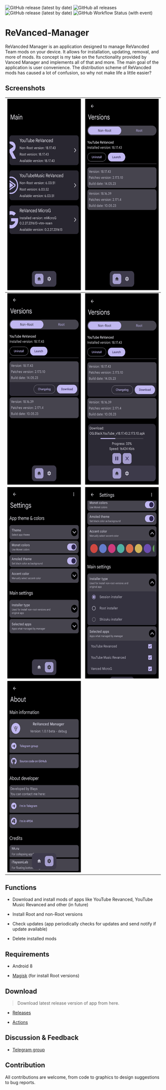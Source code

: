 <img alt="GitHub release (latest by date)" src="https://img.shields.io/github/downloads/B1ays/ReVanced-Manager/latest/total?style=flat-square"> <img alt="GitHub all releases" src="https://img.shields.io/github/downloads/B1ays/ReVanced-Manager/total?style=flat-square"> <img alt="GitHub release (latest by date)" src="https://img.shields.io/github/v/release/B1ays/ReVanced-Manager?style=flat-square"> <img alt="GitHub Workflow Status (with event)" src="https://img.shields.io/github/actions/workflow/status/B1ays/ReVanced-Manager/generate-apk-aab-debug-release.yml?style=flat-square">

# ReVanced-Manager
ReVancded Manager is an application designed to manage ReVancded Team mods on your device. It allows for installation, updating, removal, and more of mods. Its concept is my take on the functionality provided by Vanced Manager and implements all of that and more. The main goal of the application is user convenience. The distribution scheme of ReVancded mods has caused a lot of confusion, so why not make life a little easier?

## Screenshots
| <img src="https://github.com/B1ays/ReVanced-Manager/blob/52677b87c521f3891b1212ef6b96af2b01d6ed53/Screenshots/Screenshot_1.png" width="290" height="620"> | <img src="https://github.com/B1ays/ReVanced-Manager/blob/52677b87c521f3891b1212ef6b96af2b01d6ed53/Screenshots/Screenshot_2.png" width="290" height="620"> |
|:--------------:|:--------------:|
| <img src="https://github.com/B1ays/ReVanced-Manager/blob/52677b87c521f3891b1212ef6b96af2b01d6ed53/Screenshots/Screenshot_3.png" width="290" height="620"> | <img src="https://github.com/B1ays/ReVanced-Manager/blob/52677b87c521f3891b1212ef6b96af2b01d6ed53/Screenshots/Screenshot_4.png" width="290" height="620"> |
| <img src="https://github.com/B1ays/ReVanced-Manager/blob/52677b87c521f3891b1212ef6b96af2b01d6ed53/Screenshots/Screenshot_5.png" width="290" height="620"> | <img src="https://github.com/B1ays/ReVanced-Manager/blob/52677b87c521f3891b1212ef6b96af2b01d6ed53/Screenshots/Screenshot_6.png" width="290" height="620"> | 
| <img src="https://github.com/B1ays/ReVanced-Manager/blob/52677b87c521f3891b1212ef6b96af2b01d6ed53/Screenshots/Screenshot_7.png" width="290" height="620"> |

## Functions
- Download and install mods of apps like YouTube Revanced, YouTube Music Revanced and other (in future)

- Install Root and non-Root versions

- Check updates (app periodically checks for updates and send notify if update available)

- Delete installed mods

## Requirements

- Android 8

- [Magisk](https://github.com/topjohnwu/Magisk) (for install Root versions)

## Download

> Download latest release version of app from here.

- [Releases](https://github.com/B1ays/ReVanced-Manager/releases/latest)

- [Actions](https://github.com/B1ays/ReVanced-Manager/actions)

## Discussion & Feedback

- [Telegram group](https://t.me/Blays_ReVanced_Manager)

## Contribution

All contributions are welcome, from code to graphics to design suggestions to bug reports.
